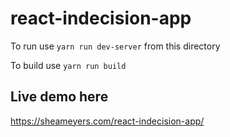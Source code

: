 # react-indecision-app

To run use 
`yarn run dev-server` 
from this directory

To build use
`yarn run build`

## Live demo here

https://sheameyers.com/react-indecision-app/
